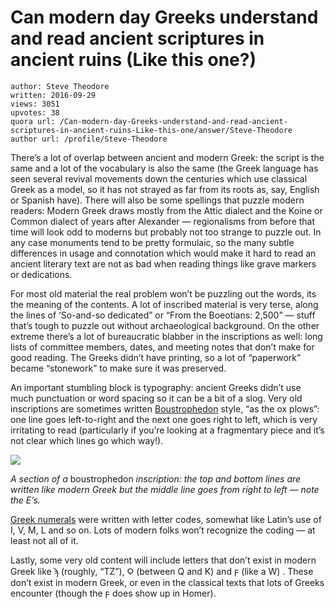 # Can modern day Greeks understand and read ancient scriptures in ancient ruins (Like this one?)

	author: Steve Theodore
	written: 2016-09-29
	views: 3051
	upvotes: 38
	quora url: /Can-modern-day-Greeks-understand-and-read-ancient-scriptures-in-ancient-ruins-Like-this-one/answer/Steve-Theodore
	author url: /profile/Steve-Theodore


There’s a lot of overlap between ancient and modern Greek: the script is the same and a lot of the vocabulary is also the same (the Greek language has seen several revival movements down the centuries which use classical Greek as a model, so it has not strayed as far from its roots as, say, English or Spanish have). There will also be some spellings that puzzle modern readers: Modern Greek draws mostly from the Attic dialect and the Koine or Common dialect of years after Alexander — regionalisms from before that time will look odd to moderns but probably not too strange to puzzle out. In any case monuments tend to be pretty formulaic, so the many subtle differences in usage and connotation which would make it hard to read an ancient literary text are not as bad when reading things like grave markers or dedications.

For most old material the real problem won’t be puzzling out the words, its the meaning of the contents. A lot of inscribed material is very terse, along the lines of ‘So-and-so dedicated” or “From the Boeotians: 2,500” — stuff that’s tough to puzzle out without archaeological background. On the other extreme there’s a lot of bureaucratic blabber in the inscriptions as well: long lists of committee members, dates, and meeting notes that don’t make for good reading. The Greeks didn’t have printing, so a lot of “paperwork” became “stonework” to make sure it was preserved.

An important stumbling block is typography: ancient Greeks didn’t use much punctuation or word spacing so it can be a bit of a slog. Very old inscriptions are sometimes written [Boustrophedon](https://en.wikipedia.org/wiki/Boustrophedon) style, “as the ox plows”: one line goes left-to-right and the next one goes right to left, which is very irritating to read (particularly if you’re looking at a fragmentary piece and it’s not clear which lines go which way!).

![](https://qph.fs.quoracdn.net/main-qimg-5874176d84b9231de29afc10a8359c02-c)

_A section of a_ boustrophedon _inscription: the top and bottom lines are written like modern Greek but the middle line goes from right to left — note the E’s._ 

[Greek numerals](https://en.wikipedia.org/wiki/Greek_numerals) were written with letter codes, somewhat like Latin’s use of I, V, M, L and so on. Lots of modern folks won’t recognize the coding — at least not all of it.

Lastly, some very old content will include letters that don’t exist in modern Greek like ϡ (roughly, “TZ”), Ϙ (between Q and K) and ϝ (like a W) . These don’t exist in modern Greek, or even in the classical texts that lots of Greeks encounter (though the ϝ does show up in Homer).

